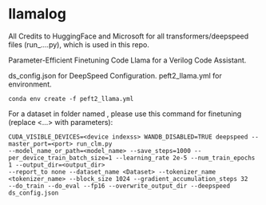 # llamalog
All Credits to HuggingFace and Microsoft for all transformers/deepspeed files (run_....py), which is used in this repo.

Parameter-Efficient Finetuning Code Llama for a Verilog Code Assistant.

ds_config.json for DeepSpeed Configuration.
peft2_llama.yml for environment.
```
conda env create -f peft2_llama.yml
```
For a dataset in folder named <Dataset>, please use this command for finetuning (replace <...> with parameters):
```
CUDA_VISIBLE_DEVICES=<device indexss> WANDB_DISABLED=TRUE deepspeed --master_port=<port> run_clm.py
--model_name_or_path=<model_name> --save_steps=1000 --per_device_train_batch_size=1 --learning_rate 2e-5 --num_train_epochs 1 --output_dir=<output_dir>
--report_to none --dataset_name <Dataset> --tokenizer_name <tokenizer_name> --block_size 1024 --gradient_accumulation_steps 32
--do_train --do_eval --fp16 --overwrite_output_dir --deepspeed ds_config.json
```
